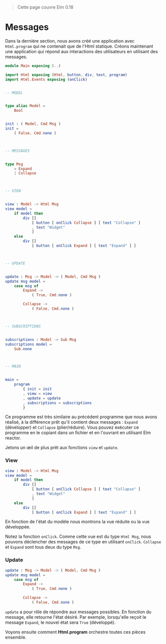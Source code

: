 > Cette page couvre Elm 0.18

# Messages

Dans la dernière section, nous avons créé une application avec `Html.program` qui ne contenait que de l'Html statique. Créons maintenant une application qui répond aux interactions des utilisateurs en utilisant des messages.

```elm
module Main exposing (..)

import Html exposing (Html, button, div, text, program)
import Html.Events exposing (onClick)


-- MODEL


type alias Model =
    Bool


init : ( Model, Cmd Msg )
init =
    ( False, Cmd.none )



-- MESSAGES


type Msg
    = Expand
    | Collapse



-- VIEW


view : Model -> Html Msg
view model =
    if model then
        div []
            [ button [ onClick Collapse ] [ text "Collapse" ]
            , text "Widget"
            ]
    else
        div []
            [ button [ onClick Expand ] [ text "Expand" ] ]



-- UPDATE


update : Msg -> Model -> ( Model, Cmd Msg )
update msg model =
    case msg of
        Expand ->
            ( True, Cmd.none )

        Collapse ->
            ( False, Cmd.none )



-- SUBSCRIPTIONS


subscriptions : Model -> Sub Msg
subscriptions model =
    Sub.none



-- MAIN


main =
    program
        { init = init
        , view = view
        , update = update
        , subscriptions = subscriptions
        }
```

Ce programme est très similaire au précédent programme que nous avons réalisé, à la différence prêt qu'il contient deux messages : `Expand` (développer) et `Collapse` (plier/réduire). Vous pouvez exécuter ce programme en le copiant dans un fichier et en l'ouvrant en utilisant Elm reactor.

Jetons un œil de plus prêt aux fonctions `view` et `update`.

### View

```elm
view : Model -> Html Msg
view model =
    if model then
        div []
            [ button [ onClick Collapse ] [ text "Collapse" ]
            , text "Widget"
            ]
    else
        div []
            [ button [ onClick Expand ] [ text "Expand" ] ]
```

En fonction de l'état du modèle nous montrons la vue réduite ou la vue développée.

Notez la fonction `onClick`. Comme cette vue est du type `Html Msg`, nous pouvons déclencher des messages de ce type en utilisant `onClick`. `Collapse` et `Expand` sont tous deux du type `Msg`.

### Update

```elm
update : Msg -> Model -> ( Model, Cmd Msg )
update msg model =
    case msg of
        Expand ->
            ( True, Cmd.none )

        Collapse ->
            ( False, Cmd.none )
```

`update` a pour rôle de répondre aux messages possibles. En fonction du message, elle retourne l'état désiré. Par exemple, lorsqu'elle reçoit le message `Expand`, le nouvel état sera `True` (développé).

Voyons ensuite comment __Html.program__ orchestre toutes ces pièces ensemble.

